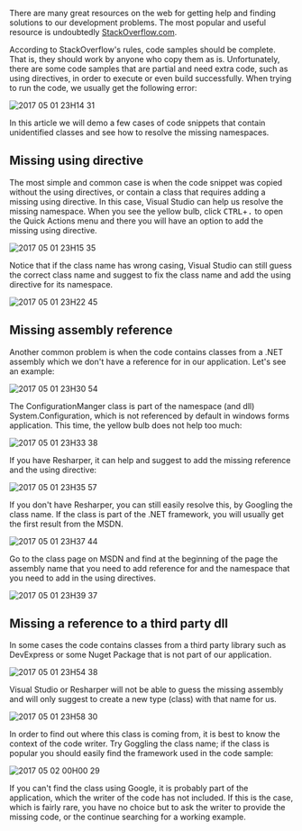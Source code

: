 ﻿There are many great resources on the web for getting help and finding solutions to our development problems.
The most popular and useful resource is undoubtedly [StackOverflow.com](http://stackoverflow.com).

According to StackOverflow's rules, code samples should be complete. That is, they should work by anyone who copy them as is.
Unfortunately, there are some code samples that are partial and need extra code, such as using directives, in order to execute or even build successfully.
When trying to run the code, we usually get the following error:

![2017 05 01 23H14 31](2017-05-01_23h14_31.png)

In this article we will demo a few cases of code snippets that contain unidentified classes and see how to resolve the missing namespaces.

## Missing using directive ##
The most simple and common case is when the code snippet was copied without the using directives, or contain a class that requires adding a missing using directive.
In this case, Visual Studio can help us resolve the missing namespace. When you see the yellow bulb, click <kbd>CTRL</kbd>+<kbd>.</kbd> to open the Quick Actions menu and there you will have an option to add the missing using directive.

![2017 05 01 23H15 35](2017-05-01_23h15_35.png)

Notice that if the class name has wrong casing, Visual Studio can still guess the correct class name and suggest to fix the class name and add the using directive for its namespace.

![2017 05 01 23H22 45](2017-05-01_23h22_45.png)

## Missing assembly reference ##

Another common problem is when the code contains classes from a .NET assembly which we don't have a reference for in our application.
Let's see an example:

![2017 05 01 23H30 54](2017-05-01_23h30_54.png)

The ConfigurationManger class is part of the namespace (and dll) System.Configuration, which is not referenced by default in windows forms application.
This time, the yellow bulb does not help too much:

![2017 05 01 23H33 38](2017-05-01_23h33_38.png)

If you have Resharper, it can help and suggest to add the missing reference and the using directive:

![2017 05 01 23H35 57](2017-05-01_23h35_57.png)

If you don't have Resharper, you can still easily resolve this, by Googling the class name. If the class is part of the .NET framework, you will usually get the first result from the MSDN.


![2017 05 01 23H37 44](2017-05-01_23h37_44.png)

Go to the class page on MSDN and find at the beginning of the page the assembly name that you need to add reference for and the namespace that you need to add in the using directives.

![2017 05 01 23H39 37](2017-05-01_23h39_37.png) 

## Missing a reference to a third party dll ##

In some cases the code contains classes from a third party library such as DevExpress or some Nuget Package that is not part of our application.

![2017 05 01 23H54 38](2017-05-01_23h54_38.png)

Visual Studio or Resharper will not be able to guess the missing assembly and will only suggest to create a new type (class) with that name for us.

![2017 05 01 23H58 30](2017-05-01_23h58_30.png)

In order to find out where this class is coming from, it is best to know the context of the code writer.
Try Goggling the class name; if the class is popular you should easily find the framework used in the code sample:

![2017 05 02 00H00 29](2017-05-02_00h00_29.png)

If you can't find the class using Google, it is probably part of the application, which the writer of the code has not included.
If this is the case, which is fairly rare, you have no choice but to ask the writer to provide the missing code, or the continue searching for a working example.


